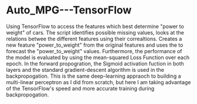 # Auto_MPG---TensorFlow
Using TensorFlow to access the features which best determine "power to weight" of cars.
The script identifies possible missing values, looks at the relations betwee the different features using their correaltions. 
Creates a new feature "power_to_weight" from the original features and uses the  to forecast the "power_to_weight" values. 
Furthermore, the performance of the model is evaluated by using the mean-squared Loss Function over each epoch.
In the forward propogration, the Sigmoid activation fuction in both layers and the standard gradient-descent algorithm is used
in the backpropogation. 
This is the same deep-learning appraoch to building a multi-linear perceptron as I did from scratch, but here I am taking advantage of the TensorFlow's speed and more accurate training during backpropogation.


